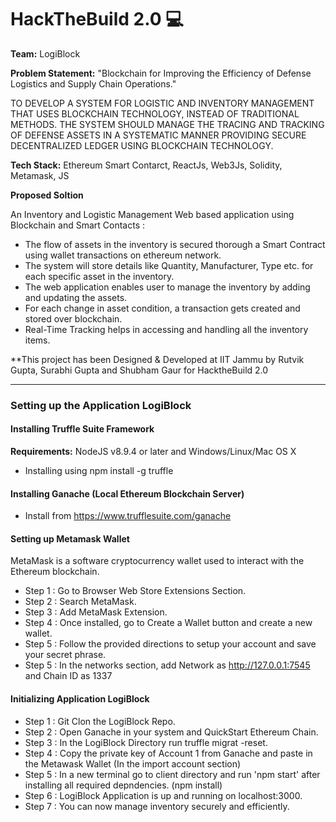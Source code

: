 # HackTheBuild 2.0 💻
**Team:** LogiBlock

**Problem Statement:** "Blockchain for Improving the Efficiency of Defense Logistics and Supply Chain Operations."

TO DEVELOP A SYSTEM FOR LOGISTIC AND INVENTORY MANAGEMENT THAT USES BLOCKCHAIN TECHNOLOGY, INSTEAD OF TRADITIONAL METHODS. THE SYSTEM SHOULD MANAGE THE TRACING AND TRACKING OF DEFENSE ASSETS IN A SYSTEMATIC MANNER PROVIDING SECURE DECENTRALIZED LEDGER USING BLOCKCHAIN TECHNOLOGY.

**Tech Stack:** Ethereum Smart Contarct, ReactJs, Web3Js, Solidity, Metamask, JS

**Proposed Soltion**

An Inventory and Logistic Management Web based application using Blockchain and Smart Contacts :
* The flow of assets in the inventory is secured thorough a Smart Contract using wallet transactions on ethereum network. 
* The system will store details like Quantity, Manufacturer, Type etc. for each specific asset in the inventory.
* The web application enables user to manage the inventory by adding and updating the assets.
* For each change in asset condition, a transaction gets created and stored over blockchain.
* Real-Time Tracking helps in accessing and handling all the inventory items.

**This project has been Designed & Developed at IIT Jammu by Rutvik Gupta, Surabhi Gupta and Shubham Gaur for HacktheBuild 2.0

--------------------------------------------------------------------------------------------------------------------

### Setting up the Application LogiBlock

#### Installing Truffle Suite Framework

**Requirements:** NodeJS v8.9.4 or later and Windows/Linux/Mac OS X
* Installing using npm install -g truffle 

#### Installing Ganache (Local Ethereum Blockchain Server)
* Install from https://www.trufflesuite.com/ganache 

#### Setting up Metamask Wallet
MetaMask is a software cryptocurrency wallet used to interact with the Ethereum blockchain.

* Step 1 : Go to Browser Web Store Extensions Section.
* Step 2 : Search MetaMask.
* Step 3 : Add MetaMask Extension.
* Step 4 : Once installed, go to Create a Wallet button and create a new wallet.
* Step 5 : Follow the provided directions to setup your account and save your secret phrase.
* Step 5 : In the networks section, add Network as http://127.0.0.1:7545 and Chain ID as 1337

#### Initializing Application LogiBlock

* Step 1 : Git Clon the LogiBlock Repo.
* Step 2 : Open Ganache in your system and QuickStart Ethereum Chain.
* Step 3 : In the LogiBlock Directory run truffle migrat -reset.
* Step 4 : Copy the private key of Account 1 from Ganache and paste in the Metawask Wallet (In the import account section)
* Step 5 : In a new terminal go to client directory and run 'npm start' after installing all required depndencies. (npm install) 
* Step 6 : LogiBlock Application is up and running on localhost:3000.
* Step 7 : You can now manage inventory securely and efficiently.





